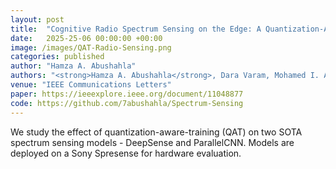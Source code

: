 ```yaml
---
layout: post
title:  "Cognitive Radio Spectrum Sensing on the Edge: A Quantization-Aware Deep Learning Approach"
date:   2025-25-06 00:00:00 +00:00
image: /images/QAT-Radio-Sensing.png
categories: published 
author: "Hamza A. Abushahla"
authors: "<strong>Hamza A. Abushahla</strong>, Dara Varam, Mohamed I. AlHajri"
venue: "IEEE Communications Letters"
paper: https://ieeexplore.ieee.org/document/11048877
code: https://github.com/7abushahla/Spectrum-Sensing
---
```


We study the effect of quantization-aware-training (QAT) on two SOTA spectrum sensing models - DeepSense and ParallelCNN. Models are deployed on a Sony Spresense for hardware evaluation.
